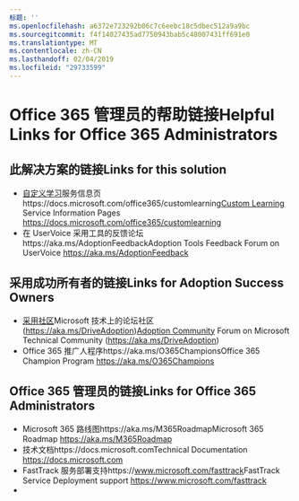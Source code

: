 ```yaml
---
标题: ''
ms.openlocfilehash: a6372e723292b06c7c6eebc18c5dbec512a9a9bc
ms.sourcegitcommit: f4f14027435ad7750943bab5c48007431ff691e0
ms.translationtype: MT
ms.contentlocale: zh-CN
ms.lasthandoff: 02/04/2019
ms.locfileid: "29733599"
---
```

# <a name="helpful-links-for-office-365-administrators"></a><span data-ttu-id="e7417-102">Office 365 管理员的帮助链接</span><span class="sxs-lookup"><span data-stu-id="e7417-102">Helpful Links for Office 365 Administrators</span></span>

## <a name="links-for-this-solution"></a><span data-ttu-id="e7417-103">此解决方案的链接</span><span class="sxs-lookup"><span data-stu-id="e7417-103">Links for this solution</span></span>

- <span data-ttu-id="e7417-104">[自定义学习](https://docs.microsoft.com/office365/customlearning)服务信息页https://docs.microsoft.com/office365/customlearning</span><span class="sxs-lookup"><span data-stu-id="e7417-104">[Custom Learning](https://docs.microsoft.com/office365/customlearning) Service Information Pages https://docs.microsoft.com/office365/customlearning</span></span>
- <span data-ttu-id="e7417-105">在 UserVoice 采用工具的反馈论坛https://aka.ms/AdoptionFeedback</span><span class="sxs-lookup"><span data-stu-id="e7417-105">Adoption Tools Feedback Forum on UserVoice https://aka.ms/AdoptionFeedback</span></span> 

## <a name="links-for-adoption-success-owners"></a><span data-ttu-id="e7417-106">采用成功所有者的链接</span><span class="sxs-lookup"><span data-stu-id="e7417-106">Links for Adoption Success Owners</span></span>
- <span data-ttu-id="e7417-107">[采用社区](https://aka.ms/DriveAdoption)Microsoft 技术上的论坛社区 (https://aka.ms/DriveAdoption)</span><span class="sxs-lookup"><span data-stu-id="e7417-107">[Adoption Community](https://aka.ms/DriveAdoption) Forum on Microsoft Technical Community (https://aka.ms/DriveAdoption)</span></span>
- <span data-ttu-id="e7417-108">Office 365 推广人程序https://aka.ms/O365Champions</span><span class="sxs-lookup"><span data-stu-id="e7417-108">Office 365 Champion Program https://aka.ms/O365Champions</span></span> 

## <a name="links-for-office-365-administrators"></a><span data-ttu-id="e7417-109">Office 365 管理员的链接</span><span class="sxs-lookup"><span data-stu-id="e7417-109">Links for Office 365 Administrators</span></span>
- <span data-ttu-id="e7417-110">Microsoft 365 路线图https://aka.ms/M365Roadmap</span><span class="sxs-lookup"><span data-stu-id="e7417-110">Microsoft 365 Roadmap https://aka.ms/M365Roadmap</span></span>
- <span data-ttu-id="e7417-111">技术文档https://docs.microsoft.com</span><span class="sxs-lookup"><span data-stu-id="e7417-111">Technical Documentation https://docs.microsoft.com</span></span>
- <span data-ttu-id="e7417-112">FastTrack 服务部署支持https://www.microsoft.com/fasttrack</span><span class="sxs-lookup"><span data-stu-id="e7417-112">FastTrack Service Deployment support https://www.microsoft.com/fasttrack</span></span>
- 
